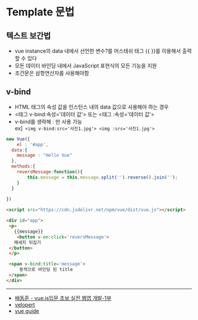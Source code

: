 # Template 문법

## 텍스트 보간법
- vue instance의 data 내에서 선언한 변수?를 머스태쉬 태그 {{ }}를 이용해서 출력할 수 있다
- 모든 데이터 바인딩 내에서 JavaScript 표현식의 모든 기능을 지원
- 조건문은 삼항연산자를 사용해야함

## v-bind
- HTML 태그의 속성 값을 인스턴스 내의 data 값으로 사용해야 하는 경우
- <태그 v-bind:속성='데이터 값'> 또는 <태그 :속성='데이터 값'>
- v-bind를 생략해 : 만 사용 가능  
ex]``` <img v-bind:src='사진1.jpg'>
 <img :src='사진1.jpg'>```
``` js
new Vue({
	el : '#app',
  data:{
  	message : "Hello Vue"
  },
  methods:{
  	reversMessage:function(){
    	this.message = this.message.split('').reverse().join('');
    }
  }
  
})
```
```html
<script src="https://cdn.jsdelivr.net/npm/vue/dist/vue.js"></script>

<div id="app">
 <p>
   {{message}}
    <button v-on:click='reversMessage'>
   메세지 뒤집기
 </button>
 </p>

 <span v-bind:title='message'>
     동적으로 바인딩 된 title
 </span>
</div>
```
---
- [배동훈 - vue.js입문 초보 실전 웹앱 개발-1부](https://www.inflearn.com/course/real-%EC%9B%B9%EC%95%B1-%EA%B0%9C%EB%B0%9C-vuejs-1%EB%B6%80)
- [velopert](https://velopert.com/3095)
- [vue guide](https://kr.vuejs.org/v2/guide/instance.htmls)
